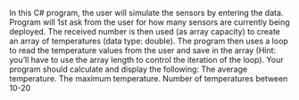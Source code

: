 In this C# program, the user will simulate the sensors by entering the data. 
Program will 1st ask from the user for how many sensors are currently being deployed. The received 
number is then used (as array capacity) to create an array of temperatures (data type: double). The 
program then uses a loop to read the temperature values from the user and save in the array (Hint: you’ll 
have to use the array length to control the iteration of the loop). 
Your program should calculate and display the following:
The average temperature.
The maximum temperature.
Number of temperatures between 10-20
